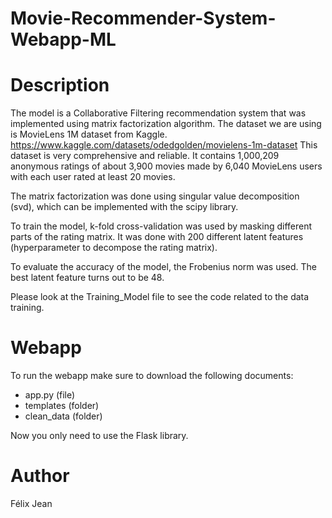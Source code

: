 # Movie-Recommender-System-Webapp-ML

# Description
The model is a Collaborative Filtering recommendation system that was implemented using matrix factorization algorithm. The dataset we are using is MovieLens 1M dataset from Kaggle. https://www.kaggle.com/datasets/odedgolden/movielens-1m-dataset This dataset is very comprehensive and reliable. It contains 1,000,209 anonymous ratings of about 3,900 movies made by 6,040 MovieLens users with each user rated at least 20 movies.

The matrix factorization was done using singular value decomposition (svd), which can be implemented with the scipy library.

To train the model, k-fold cross-validation was used by masking different parts of the rating matrix. It was done with 200 different latent features (hyperparameter to decompose the rating matrix). 

To evaluate the accuracy of the model, the Frobenius norm was used. The best latent feature turns out to be 48.

Please look at the Training_Model file to see the code related to the data training.

# Webapp
To run the webapp make sure to download the following documents:
- app.py (file)
- templates (folder)
- clean_data (folder)

Now you only need to use the Flask library.

# Author
Félix Jean

